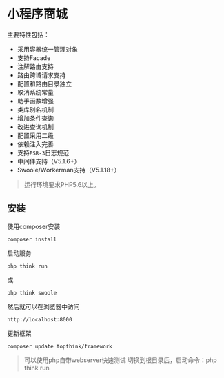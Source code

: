 小程序商城
===============

主要特性包括：

 + 采用容器统一管理对象
 + 支持Facade
 + 注解路由支持
 + 路由跨域请求支持
 + 配置和路由目录独立
 + 取消系统常量
 + 助手函数增强
 + 类库别名机制
 + 增加条件查询
 + 改进查询机制
 + 配置采用二级
 + 依赖注入完善
 + 支持`PSR-3`日志规范
 + 中间件支持（V5.1.6+）
 + Swoole/Workerman支持（V5.1.18+）


> 运行环境要求PHP5.6以上。

## 安装

使用composer安装

~~~
composer install
~~~

启动服务

~~~
php think run
~~~
或
~~~
php think swoole
~~~

然后就可以在浏览器中访问

~~~
http://localhost:8000
~~~

更新框架
~~~
composer update topthink/framework
~~~

> 可以使用php自带webserver快速测试
> 切换到根目录后，启动命令：php think run

